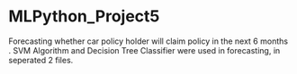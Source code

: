 # MLPython_Project5
Forecasting whether car policy holder will claim policy in the next 6 months .
SVM Algorithm and Decision Tree Classifier were used in forecasting, in seperated 2 files.
